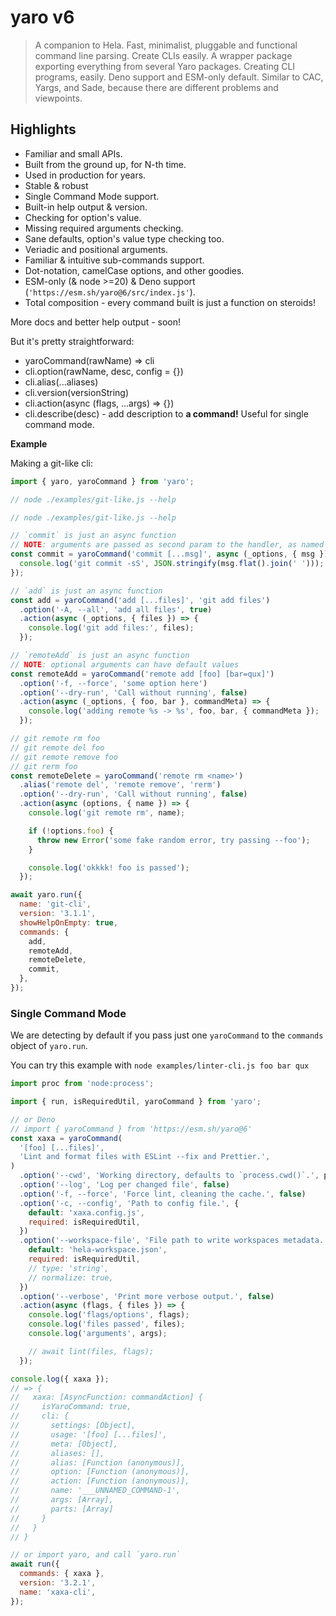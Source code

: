 # yaro v6

> A companion to Hela. Fast, minimalist, pluggable and functional command line parsing. Create CLIs
> easily. A wrapper package exporting everything from several Yaro packages. Creating CLI programs,
> easily. Deno support and ESM-only default. Similar to CAC, Yargs, and Sade, because there are
> different problems and viewpoints.

## Highlights

- Familiar and small APIs.
- Built from the ground up, for N-th time.
- Used in production for years.
- Stable & robust
- Single Command Mode support.
- Built-in help output & version.
- Checking for option's value.
- Missing required arguments checking.
- Sane defaults, option's value type checking too.
- Veriadic and positional arguments.
- Familiar & intuitive sub-commands support.
- Dot-notation, camelCase options, and other goodies.
- ESM-only (& node >=20) & Deno support (`'https://esm.sh/yaro@6/src/index.js'`).
- Total composition - every command built is just a function on steroids!

More docs and better help output - soon!

But it's pretty straightforward:

- yaroCommand(rawName) => cli
- cli.option(rawName, desc, config = {})
- cli.alias(...aliases)
- cli.version(versionString)
- cli.action(async (flags, ...args) => {})
- cli.describe(desc) - add description to **a command!** Useful for single command mode.

**Example**

Making a git-like cli:

```js
import { yaro, yaroCommand } from 'yaro';

// node ./examples/git-like.js --help

// node ./examples/git-like.js --help

// `commit` is just an async function
// NOTE: arguments are passed as second param to the handler, as named params
const commit = yaroCommand('commit [...msg]', async (_options, { msg }) => {
  console.log('git commit -sS', JSON.stringify(msg.flat().join(' ')));
});

// `add` is just an async function
const add = yaroCommand('add [...files]', 'git add files')
  .option('-A, --all', 'add all files', true)
  .action(async (_options, { files }) => {
    console.log('git add files:', files);
  });

// `remoteAdd` is just an async function
// NOTE: optional arguments can have default values
const remoteAdd = yaroCommand('remote add [foo] [bar=qux]')
  .option('-f, --force', 'some option here')
  .option('--dry-run', 'Call without running', false)
  .action(async (_options, { foo, bar }, commandMeta) => {
    console.log('adding remote %s -> %s', foo, bar, { commandMeta });
  });

// git remote rm foo
// git remote del foo
// git remote remove foo
// git rerm foo
const remoteDelete = yaroCommand('remote rm <name>')
  .alias('remote del', 'remote remove', 'rerm')
  .option('--dry-run', 'Call without running', false)
  .action(async (options, { name }) => {
    console.log('git remote rm', name);

    if (!options.foo) {
      throw new Error('some fake random error, try passing --foo');
    }

    console.log('okkkk! foo is passed');
  });

await yaro.run({
  name: 'git-cli',
  version: '3.1.1',
  showHelpOnEmpty: true,
  commands: {
    add,
    remoteAdd,
    remoteDelete,
    commit,
  },
});
```

### Single Command Mode

We are detecting by default if you pass just one `yaroCommand` to the `commands` object of
`yaro.run`.

You can try this example with `node examples/linter-cli.js foo bar qux`

```js
import proc from 'node:process';

import { run, isRequiredUtil, yaroCommand } from 'yaro';

// or Deno
// import { yaroCommand } from 'https://esm.sh/yaro@6'
const xaxa = yaroCommand(
  '[foo] [...files]',
  'Lint and format files with ESLint --fix and Prettier.',
)
  .option('--cwd', 'Working directory, defaults to `process.cwd()`.', proc.cwd())
  .option('--log', 'Log per changed file', false)
  .option('-f, --force', 'Force lint, cleaning the cache.', false)
  .option('-c, --config', 'Path to config file.', {
    default: 'xaxa.config.js',
    required: isRequiredUtil,
  })
  .option('--workspace-file', 'File path to write workspaces metadata.', {
    default: 'hela-workspace.json',
    required: isRequiredUtil,
    // type: 'string',
    // normalize: true,
  })
  .option('--verbose', 'Print more verbose output.', false)
  .action(async (flags, { files }) => {
    console.log('flags/options', flags);
    console.log('files passed', files);
    console.log('arguments', args);

    // await lint(files, flags);
  });

console.log({ xaxa });
// => {
//   xaxa: [AsyncFunction: commandAction] {
//     isYaroCommand: true,
//     cli: {
//       settings: [Object],
//       usage: '[foo] [...files]',
//       meta: [Object],
//       aliases: [],
//       alias: [Function (anonymous)],
//       option: [Function (anonymous)],
//       action: [Function (anonymous)],
//       name: '___UNNAMED_COMMAND-1',
//       args: [Array],
//       parts: [Array]
//     }
//   }
// }

// or import yaro, and call `yaro.run`
await run({
  commands: { xaxa },
  version: '3.2.1',
  name: 'xaxa-cli',
});
```
